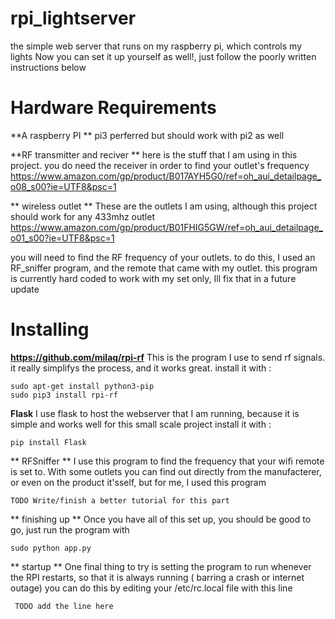 # rpi_lightserver
the simple web server that runs on my raspberry pi, which controls my lights
Now you can set it up yourself as well!, just follow the poorly written instructions below


# Hardware Requirements

**A raspberry PI **
pi3 perferred but should work with pi2 as well 

**RF transmitter and reciver ** 
here is the stuff that I am using in this project. you do need the receiver in order to find your outlet's frequency
https://www.amazon.com/gp/product/B017AYH5G0/ref=oh_aui_detailpage_o08_s00?ie=UTF8&psc=1
 
** wireless outlet **
These are the outlets I am using, although this project should work for any 433mhz outlet
https://www.amazon.com/gp/product/B01FHIG5GW/ref=oh_aui_detailpage_o01_s00?ie=UTF8&psc=1

you will need to find the RF frequency of your outlets. to do this, I used an
RF_sniffer program, and the remote that came with my outlet. this program is 
currently hard coded to work with my set only, Ill fix that in a future update

# Installing

**https://github.com/milaq/rpi-rf**
This is the program I use to send rf signals. it really simplifys the process, and it works great.
install it with : 
```
sudo apt-get install python3-pip
sudo pip3 install rpi-rf
```

**Flask**
I use flask to host the webserver that I am running, because it is simple and works well for this small scale project
install it  with :
```
pip install Flask
```
** RFSniffer **
I use this program to find the frequency that your wifi remote is set to. With some outlets you can find out directly from
the manufacterer, or even on the product it'sself, but for me, I used this program
```
TODO Write/finish a better tutorial for this part
```

** finishing up **
Once you have all of this set up, you should be good to go, just run the program with 
```
sudo python app.py
```

** startup **
One final thing to try is setting the program to run whenever the RPI restarts, so that it is always running ( barring a crash or internet outage)
you can do this by editing your /etc/rc.local file with this line
```
 TODO add the line here
```
